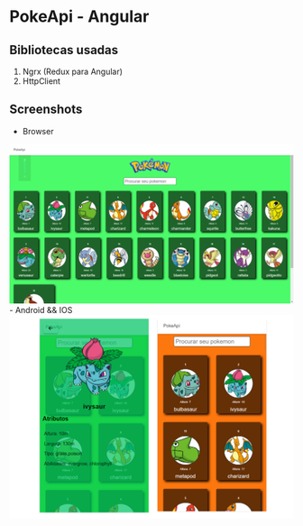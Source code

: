 # PokeApi - Angular

## Bibliotecas usadas
1) Ngrx (Redux para Angular)
2) HttpClient

## Screenshots

- Browser
<img src="screenshort/pokeApi-screen1.png">
- Android && IOS
<img src="screenshort/pokeApi-screen2.png">
